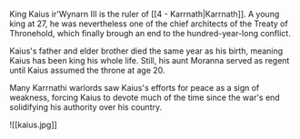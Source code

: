 King Kaius ir'Wynarn III is the ruler of [[4 - Karrnath|Karrnath]]. A young king at 27, he was nevertheless one of the chief architects of the Treaty of Thronehold, which finally brough an end to the hundred-year-long conflict.

Kaius's father and elder brother died the same year as his birth, meaning Kaius has been king his whole life. Still, his aunt Moranna served as regent until Kaius assumed the throne at age 20.

Many Karrnathi warlords saw Kaius's efforts for peace as a sign of weakness, forcing Kaius to devote much of the time since the war's end solidifying his authority over his country.

![[kaius.jpg]]